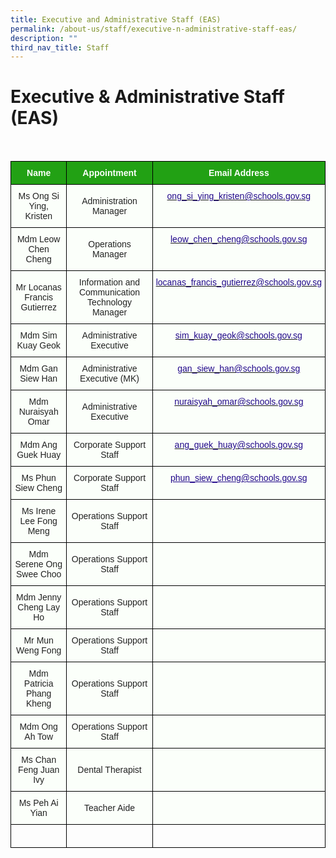 ```yaml
---
title: Executive and Administrative Staff (EAS)
permalink: /about-us/staff/executive-n-administrative-staff-eas/
description: ""
third_nav_title: Staff
---
```

Executive & Administrative Staff (EAS)
========================

<br>

<style type="text/css">
.tg  {border-collapse:collapse;border-spacing:0;}
.tg td{border-color:black;border-style:solid;border-width:1px;font-family:Arial, sans-serif;font-size:14px;
  overflow:hidden;padding:10px 5px;word-break:normal;}
.tg th{border-color:black;border-style:solid;border-width:1px;font-family:Arial, sans-serif;font-size:14px;
  font-weight:normal;overflow:hidden;padding:10px 5px;word-break:normal;}
.tg .tg-1h0n{background-color:#22A114;color:#FBFFFA;font-weight:bold;text-align:center;vertical-align:top}
.tg .tg-fskk{background-color:#FBFFFA;color:#21088A;font-weight:bold;text-align:center;text-decoration:underline;vertical-align:top}
.tg .tg-lb3e{background-color:#FBFFFA;color:#21088A;font-weight:bold;text-align:center;vertical-align:top}
.tg .tg-s6uv{background-color:#FBFFFA;color:#222;text-align:center;vertical-align:middle}
</style>
<table class="tg">
<thead>
  <tr>
    <th class="tg-1h0n">Name</th>
    <th class="tg-1h0n">Appointment</th>
    <th class="tg-1h0n">Email Address</th>
  </tr>
</thead>
<tbody>
  <tr>
    <td class="tg-s6uv"><span style="color:#222;background-color:#FBFFFA">Ms Ong Si Ying, Kristen</span></td>
    <td class="tg-s6uv"><span style="color:#222;background-color:#FBFFFA"> Administration Manager</span></td>
    <td class="tg-lb3e"><a href="mailto:ong_si_ying_kristen@schools.gov.sg"><span style="font-weight:500;text-decoration:none;color:#21088A">ong_si_ying_kristen@schools.gov.sg</span></a></td>
  </tr>
  <tr>
    <td class="tg-s6uv"><span style="color:#222;background-color:#FBFFFA">Mdm Leow Chen Cheng</span></td>
    <td class="tg-s6uv"><span style="color:#222;background-color:#FBFFFA">Operations Manager</span><br></td>
    <td class="tg-lb3e"><a href="mailto:leow_chen_cheng@schools.gov.sg"><span style="font-weight:500;text-decoration:none;color:#21088A">leow_chen_cheng@schools.gov.sg</span></a></td>
  </tr>
  <tr>
    <td class="tg-s6uv"><span style="color:#222;background-color:#FBFFFA">Mr Locanas Francis Gutierrez</span></td>
    <td class="tg-s6uv"><span style="color:#222;background-color:#FBFFFA">Information and Communication Technology Manager</span><br></td>
    <td class="tg-lb3e"><a href="mailto:locanas_francis_gutierrez@schools.gov.sg"><span style="font-weight:500;text-decoration:none;color:#21088A">locanas_francis_gutierrez@schools.gov.sg</span></a></td>
  </tr>
  <tr>
    <td class="tg-s6uv"><span style="color:#222;background-color:#FBFFFA">Mdm Sim Kuay Geok</span><br></td>
    <td class="tg-s6uv"><span style="color:#222;background-color:#FBFFFA">Administrative Executive</span><br></td>
    <td class="tg-lb3e"><a href="mailto:sim_kuay_geok@schools.gov.sg"><span style="font-weight:500;text-decoration:none;color:#21088A">sim_kuay_geok@schools.gov.sg</span></a><br></td>
  </tr>
  <tr>
    <td class="tg-s6uv"><span style="color:#222;background-color:#FBFFFA">Mdm Gan Siew Han</span><br></td>
    <td class="tg-s6uv"><span style="color:#222;background-color:#FBFFFA">Administrative Executive (MK)</span><br></td>
    <td class="tg-lb3e"><a href="mailto:gan_siew_han@schools.gov.sg"><span style="font-weight:500;text-decoration:none;color:#21088A">gan_siew_han@schools.gov.sg</span></a><br></td>
  </tr>
  <tr>
    <td class="tg-s6uv"><span style="color:#222;background-color:#FBFFFA">Mdm Nuraisyah Omar</span><br></td>
    <td class="tg-s6uv"><span style="color:#222;background-color:#FBFFFA">Administrative Executive</span><br></td>
    <td class="tg-lb3e"><a href="mailto:nuraisyah_omar@schools.gov.sg"><span style="font-weight:500;text-decoration:none;color:#21088A">nuraisyah_omar@schools.gov.sg</span></a><br></td>
  </tr>
  <tr>
    <td class="tg-s6uv"><span style="color:#222;background-color:#FBFFFA">Mdm Ang Guek Huay</span><br></td>
    <td class="tg-s6uv"><span style="color:#222;background-color:#FBFFFA">Corporate Support Staff</span><br></td>
    <td class="tg-lb3e"><a href="mailto:ang_guek_huay@schools.gov.sg"><span style="font-weight:500;text-decoration:none;color:#21088A">ang_guek_huay@schools.gov.sg</span></a><br></td>
  </tr>
  <tr>
    <td class="tg-s6uv"><span style="color:#222;background-color:#FBFFFA">Ms Phun Siew Cheng</span><br></td>
    <td class="tg-s6uv"><span style="color:#222;background-color:#FBFFFA">Corporate Support Staff</span><br></td>
    <td class="tg-fskk"><a href="mailto:phun_siew_cheng@schools.gov.sg"><span style="font-weight:500;text-decoration:underline;color:#21088A">phun_siew_cheng@schools.gov.sg</span></a></td>
  </tr>
	 <tr>
    <td class="tg-s6uv"><span style="color:#222;background-color:#FBFFFA">Ms Irene Lee Fong Meng</span><br></td>
    <td class="tg-s6uv"><span style="color:#222;background-color:#FBFFFA">Operations Support Staff</span><br></td>
    <td class="tg-fskk"></td>
  </tr>
	<tr>
    <td class="tg-s6uv"><span style="color:#222;background-color:#FBFFFA">Mdm Serene Ong Swee Choo</span><br></td>
    <td class="tg-s6uv"><span style="color:#222;background-color:#FBFFFA">Operations Support Staff</span><br></td>
    <td class="tg-fskk"></td>
  </tr>
	<tr>
    <td class="tg-s6uv"><span style="color:#222;background-color:#FBFFFA">Mdm Jenny Cheng Lay Ho</span><br></td>
    <td class="tg-s6uv"><span style="color:#222;background-color:#FBFFFA">Operations Support Staff</span><br></td>
    <td class="tg-fskk"></td>
  </tr>
	<tr>
    <td class="tg-s6uv"><span style="color:#222;background-color:#FBFFFA">Mr Mun Weng Fong</span><br></td>
    <td class="tg-s6uv"><span style="color:#222;background-color:#FBFFFA">Operations Support Staff</span><br></td>
    <td class="tg-fskk"></td>
  </tr>
	<tr>
    <td class="tg-s6uv"><span style="color:#222;background-color:#FBFFFA">Mdm Patricia Phang Kheng</span><br></td>
    <td class="tg-s6uv"><span style="color:#222;background-color:#FBFFFA">Operations Support Staff</span><br></td>
    <td class="tg-fskk"></td>
  </tr>
	<tr>
    <td class="tg-s6uv"><span style="color:#222;background-color:#FBFFFA">Mdm Ong Ah Tow</span><br></td>
    <td class="tg-s6uv"><span style="color:#222;background-color:#FBFFFA">Operations Support Staff</span><br></td>
    <td class="tg-fskk"></td>
  </tr>
	<tr>
    <td class="tg-s6uv"><span style="color:#222;background-color:#FBFFFA">Ms Chan Feng Juan Ivy</span><br></td>
    <td class="tg-s6uv"><span style="color:#222;background-color:#FBFFFA">Dental Therapist</span><br></td>
    <td class="tg-fskk"></td>
  </tr>
	<tr>
    <td class="tg-s6uv"><span style="color:#222;background-color:#FBFFFA">Ms Peh Ai Yian</span><br></td>
    <td class="tg-s6uv"><span style="color:#222;background-color:#FBFFFA">Teacher Aide</span><br></td>
    <td class="tg-fskk"></td>
  </tr>
	<tr>
    <td class="tg-djmn"><span style="color:#222;background-color:#FBFFFA"></span></td>
    <td class="tg-djmn"><span style="color:#222;background-color:#FBFFFA"></span><br></td>
    <td class="tg-33ww"></td>
  </tr>
</tbody>
</table>